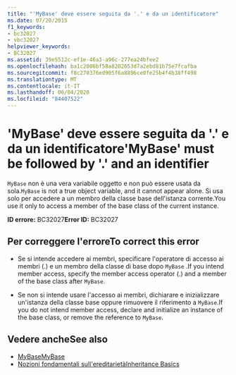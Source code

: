 ```yaml
---
title: "'MyBase' deve essere seguita da '.' e da un identificatore"
ms.date: 07/20/2015
f1_keywords:
- bc32027
- vbc32027
helpviewer_keywords:
- BC32027
ms.assetid: 39e5512c-ef1e-46a3-a96c-277ea24bfee2
ms.openlocfilehash: ba1c2006bf58a8202653d7a2ebd81b75e7fcafba
ms.sourcegitcommit: f8c270376ed905f6a8896ce0fe25b4f4b38ff498
ms.translationtype: MT
ms.contentlocale: it-IT
ms.lasthandoff: 06/04/2020
ms.locfileid: "84407522"
---
```

# <a name="mybase-must-be-followed-by--and-an-identifier"></a><span data-ttu-id="a6af9-102">'MyBase' deve essere seguita da '.' e da un identificatore</span><span class="sxs-lookup"><span data-stu-id="a6af9-102">'MyBase' must be followed by '.' and an identifier</span></span>
<span data-ttu-id="a6af9-103">`MyBase` non è una vera variabile oggetto e non può essere usata da sola.</span><span class="sxs-lookup"><span data-stu-id="a6af9-103">`MyBase` is not a true object variable, and it cannot appear alone.</span></span> <span data-ttu-id="a6af9-104">Si usa solo per accedere a un membro della classe base dell'istanza corrente.</span><span class="sxs-lookup"><span data-stu-id="a6af9-104">You use it only to access a member of the base class of the current instance.</span></span>  
  
 <span data-ttu-id="a6af9-105">**ID errore:** BC32027</span><span class="sxs-lookup"><span data-stu-id="a6af9-105">**Error ID:** BC32027</span></span>  
  
## <a name="to-correct-this-error"></a><span data-ttu-id="a6af9-106">Per correggere l'errore</span><span class="sxs-lookup"><span data-stu-id="a6af9-106">To correct this error</span></span>  
  
- <span data-ttu-id="a6af9-107">Se si intende accedere ai membri, specificare l'operatore di accesso ai membri (.) e un membro della classe di base dopo `MyBase` .</span><span class="sxs-lookup"><span data-stu-id="a6af9-107">If you intend member access, specify the member access operator (.) and a member of the base class after `MyBase`.</span></span>  
  
- <span data-ttu-id="a6af9-108">Se non si intende usare l'accesso ai membri, dichiarare e inizializzare un'istanza della classe base oppure rimuovere il riferimento a `MyBase`.</span><span class="sxs-lookup"><span data-stu-id="a6af9-108">If you do not intend member access, declare and initialize an instance of the base class, or remove the reference to `MyBase`.</span></span>  
  
## <a name="see-also"></a><span data-ttu-id="a6af9-109">Vedere anche</span><span class="sxs-lookup"><span data-stu-id="a6af9-109">See also</span></span>

- [<span data-ttu-id="a6af9-110">MyBase</span><span class="sxs-lookup"><span data-stu-id="a6af9-110">MyBase</span></span>](../programming-guide/program-structure/me-my-mybase-and-myclass.md#mybase)
- [<span data-ttu-id="a6af9-111">Nozioni fondamentali sull'ereditarietà</span><span class="sxs-lookup"><span data-stu-id="a6af9-111">Inheritance Basics</span></span>](../programming-guide/language-features/objects-and-classes/inheritance-basics.md)
